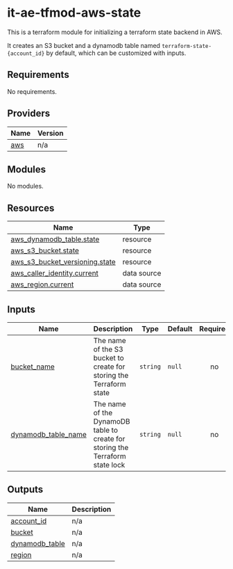 # it-ae-tfmod-aws-state
This is a terraform module for initializing a terraform state backend in AWS. 

It creates an S3 bucket and a dynamodb table named `terraform-state-{account_id}` by default, which can be customized with inputs. 

<!-- BEGIN_TF_DOCS -->
## Requirements

No requirements.

## Providers

| Name | Version |
|------|---------|
| <a name="provider_aws"></a> [aws](#provider\_aws) | n/a |

## Modules

No modules.

## Resources

| Name | Type |
|------|------|
| [aws_dynamodb_table.state](https://registry.terraform.io/providers/hashicorp/aws/latest/docs/resources/dynamodb_table) | resource |
| [aws_s3_bucket.state](https://registry.terraform.io/providers/hashicorp/aws/latest/docs/resources/s3_bucket) | resource |
| [aws_s3_bucket_versioning.state](https://registry.terraform.io/providers/hashicorp/aws/latest/docs/resources/s3_bucket_versioning) | resource |
| [aws_caller_identity.current](https://registry.terraform.io/providers/hashicorp/aws/latest/docs/data-sources/caller_identity) | data source |
| [aws_region.current](https://registry.terraform.io/providers/hashicorp/aws/latest/docs/data-sources/region) | data source |

## Inputs

| Name | Description | Type | Default | Required |
|------|-------------|------|---------|:--------:|
| <a name="input_bucket_name"></a> [bucket\_name](#input\_bucket\_name) | The name of the S3 bucket to create for storing the Terraform state | `string` | `null` | no |
| <a name="input_dynamodb_table_name"></a> [dynamodb\_table\_name](#input\_dynamodb\_table\_name) | The name of the DynamoDB table to create for storing the Terraform state lock | `string` | `null` | no |

## Outputs

| Name | Description |
|------|-------------|
| <a name="output_account_id"></a> [account\_id](#output\_account\_id) | n/a |
| <a name="output_bucket"></a> [bucket](#output\_bucket) | n/a |
| <a name="output_dynamodb_table"></a> [dynamodb\_table](#output\_dynamodb\_table) | n/a |
| <a name="output_region"></a> [region](#output\_region) | n/a |
<!-- END_TF_DOCS -->
